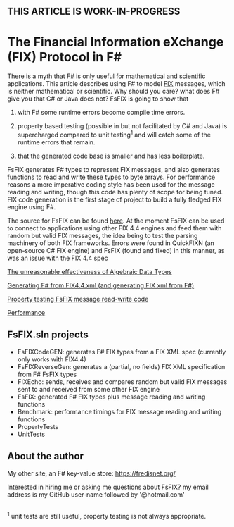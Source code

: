 ## THIS ARTICLE IS WORK-IN-PROGRESS


# The Financial Information eXchange (FIX) Protocol in F# #


There is a myth that F# is only useful for mathematical and scientific applications. This article describes using F# to model [FIX](https://en.wikipedia.org/wiki/Financial_Information_eXchange) messages, which is neither mathematical or scientific. Why should you care? what does F# give you that C# or Java does not? FsFIX is going to show that 

1. with F# some runtime errors become compile time errors.

2. property based testing (possible in but not facilitated by C# and Java) is supercharged compared to unit testing<sup>1</sup> and will catch some of the runtime errors that remain.

3. that the generated code base is smaller and has less boilerplate.

 FsFIX generates F# types to represent FIX messages, and also generates functions to read and write these types to byte arrays. For performance reasons a more imperative coding style has been used for the message reading and writing, though this code has plenty of scope for being tuned. FIX code generation is the first stage of project to build a fully fledged FIX engine using F#.

The source for FsFIX can be found [here](https://github.com/Ian144/fsFix). At the moment FsFIX can be used to connect to applications using other FIX 4.4 engines and feed them with random but valid FIX messages, the idea being to test the parsing machinery of both FIX frameworks. Errors were found in QuickFIXN (an open-source C# FIX engine) and FsFIX (found and fixed) in this manner, as was an issue with the FIX 4.4 spec

[The unreasonable effectiveness of Algebraic Data Types](ADTs.md)

[Generating F# from FIX4.4.xml (and generating FIX xml from F#)](GeneratingFsFix.md)

[Property testing FsFIX message read-write code](PropertyTesting.md)

[Performance](Performance.md)

##

## FsFIX.sln projects
- FsFIXCodeGEN: generates F# FIX types from a FIX XML spec (currently only works with FIX4.4)
- FsFIXReverseGen: generates a (partial, no fields) FIX XML specification from F# FsFIX types
- FIXEcho: sends, receives and compares random but valid FIX messages sent to and received from some other FIX engine
- FsFIX: generated F# FIX types plus message reading and writing functions
- Benchmark: performance timings for FIX message reading and writing functions
- PropertyTests
- UnitTests

## About the author

My other site, an F# key-value store: https://fredisnet.org/

Interested in hiring me or asking me questions about FsFIX? my email address is my GitHub user-name followed by '@hotmail.com'

##

<sup>1</sup> unit tests are still useful, property testing is not always appropriate.
